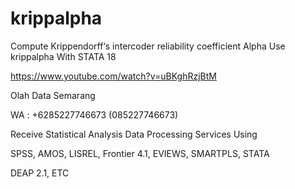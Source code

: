 # krippalpha
Compute Krippendorff‘s intercoder reliability coefficient Alpha Use krippalpha With STATA 18

https://www.youtube.com/watch?v=uBKghRzjBtM

Olah Data Semarang

WA : +6285227746673 (085227746673)

Receive Statistical Analysis Data Processing Services Using

SPSS, AMOS, LISREL, Frontier 4.1, EVIEWS, SMARTPLS, STATA

DEAP 2.1, ETC
